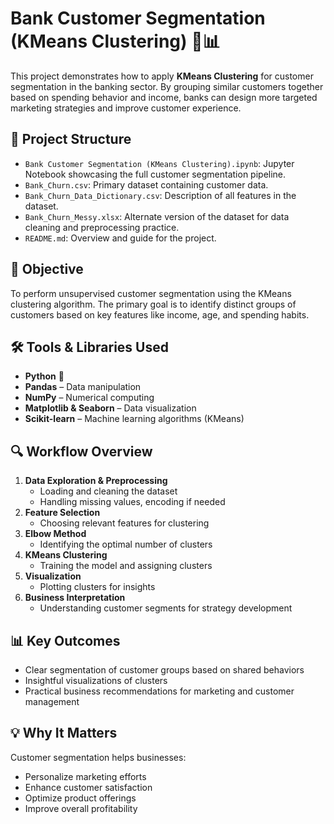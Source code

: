 # Bank Customer Segmentation (KMeans Clustering) 🏦📊

This project demonstrates how to apply **KMeans Clustering** for customer segmentation in the banking sector. By grouping similar customers together based on spending behavior and income, banks can design more targeted marketing strategies and improve customer experience.

## 📁 Project Structure

- `Bank Customer Segmentation (KMeans Clustering).ipynb`: Jupyter Notebook showcasing the full customer segmentation pipeline.
- `Bank_Churn.csv`: Primary dataset containing customer data.
- `Bank_Churn_Data_Dictionary.csv`: Description of all features in the dataset.
- `Bank_Churn_Messy.xlsx`: Alternate version of the dataset for data cleaning and preprocessing practice.
- `README.md`: Overview and guide for the project.

## 🎯 Objective

To perform unsupervised customer segmentation using the KMeans clustering algorithm. The primary goal is to identify distinct groups of customers based on key features like income, age, and spending habits.

## 🛠️ Tools & Libraries Used

- **Python** 🐍
- **Pandas** – Data manipulation
- **NumPy** – Numerical computing
- **Matplotlib & Seaborn** – Data visualization
- **Scikit-learn** – Machine learning algorithms (KMeans)

## 🔍 Workflow Overview

1. **Data Exploration & Preprocessing**
   - Loading and cleaning the dataset
   - Handling missing values, encoding if needed
2. **Feature Selection**
   - Choosing relevant features for clustering
3. **Elbow Method**
   - Identifying the optimal number of clusters
4. **KMeans Clustering**
   - Training the model and assigning clusters
5. **Visualization**
   - Plotting clusters for insights
6. **Business Interpretation**
   - Understanding customer segments for strategy development

## 📊 Key Outcomes

- Clear segmentation of customer groups based on shared behaviors
- Insightful visualizations of clusters
- Practical business recommendations for marketing and customer management

## 💡 Why It Matters

Customer segmentation helps businesses:
- Personalize marketing efforts
- Enhance customer satisfaction
- Optimize product offerings
- Improve overall profitability

